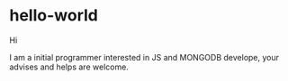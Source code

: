 # hello-world
Hi

I am a initial programmer interested in JS and MONGODB develope, your advises and helps are welcome.


